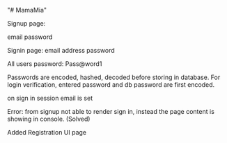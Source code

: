 "# MamaMia" 

Signup page:

email
password

Signin page:
email address
password

All users password: Pass@word1

Passwords are encoded, hashed, decoded before storing in database. 
For login verification, entered password and db password are first encoded. 

on sign in session email is set

Error:
from signup not able to render sign in, instead the page content is showing in console. (Solved)

Added Registration UI page
